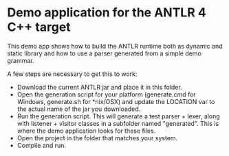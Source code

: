 # Demo application for the ANTLR 4 C++ target

This demo app shows how to build the ANTLR runtime both as dynamic and static library and how to use a parser generated from a simple demo grammar.

A few steps are necessary to get this to work:

- Download the current ANTLR jar and place it in this folder.
- Open the generation script for your platform (generate.cmd for Windows, generate.sh for *nix/OSX) and update the LOCATION var to the actual name of the jar you downloaded.
- Run the generation script. This will generate a test parser + lexer, along with listener + visitor classes in a subfolder named "generated". This is where the demo application looks for these files.
- Open the project in the folder that matches your system.
- Compile and run.

